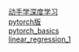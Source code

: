 [动手学深度学习](https://zh.d2l.ai/)  
[pytorch版](https://tangshusen.me/Dive-into-DL-PyTorch/#/chapter02_prerequisite/2.2_tensor)  
[pytorch_basics](./pytorch_basics.ipynb)  
[linear_regression_1](./linear_regression_1.ipynb)  

